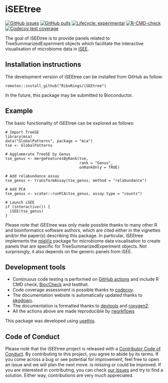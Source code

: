 # iSEEtree

[![GitHub issues](https://img.shields.io/github/issues/RiboRings/iSEEtree)](https://github.com/RiboRings/iSEEtree/issues)
[![GitHub pulls](https://img.shields.io/github/issues-pr/RiboRings/iSEEtree)](https://github.com/RiboRings/iSEEtree/pulls)
[![Lifecycle: experimental](https://img.shields.io/badge/lifecycle-experimental-orange.svg)](https://lifecycle.r-lib.org/articles/stages.html#experimental)
[![R-CMD-check](https://github.com/RiboRings/iSEEtree/workflows/rworkflows/badge.svg)](https://github.com/RiboRings/iSEEtree/actions)
[![Codecov test coverage](https://codecov.io/gh/RiboRings/iSEEtree/branch/devel/graph/badge.svg)](https://app.codecov.io/gh/RiboRings/iSEEtree?branch=devel)

The goal of iSEEtree is to provide panels related to TreeSummarizedExperiment
objects which facilitate the interactive visualisation of microbiome data in
[iSEE](https://isee.github.io/).

## Installation instructions
The development version of iSEEtree can be installed from GitHub as follow:

```
remotes::install_github("RiboRings/iSEEtree")
```

In the future, this package may be submitted to Bioconductor.

## Example
The basic functionality of iSEEtree can be explored as follows:

```
# Import TreeSE
library(mia)
data("GlobalPatterns", package = "mia")
tse <- GlobalPatterns

# Agglomerate TreeSE by Genus
tse_genus <- mergeFeaturesByRank(tse,
                                 rank = "Genus",
                                 onRankOnly = TRUE)

# Add relabundance assay
tse_genus <- transformAssay(tse_genus, method = "relabundance")

# Add PCA
tse_genus <- scater::runPCA(tse_genus, assay.type = "counts")

# Launch iSEE
if (interactive()) {
  iSEE(tse_genus)
}
```

Please note that iSEEtree was only made possible thanks to many other R and
bioinformatics software authors, which are cited either in the vignettes and/or
the paper(s) describing this package. In particular, iSEEtree implements the [miaViz](https://microbiome.github.io/miaViz/) package for microbiome data
visualisation to create panels that are specific for TreeSummarizedExperiment
objects. Not surprisingly, it also depends on the generic panels from iSEE.

## Development tools
- Continuous code testing is performed on
  [GitHub actions](https://github.com/features/actions) and include R CMD check,
  [BiocCheck](https://bioconductor.org/packages/3.16/bioc/html/BiocCheck.html)
  and testthat.
- Code coverage assessment is possible thanks to
  [codecov](https://app.codecov.io/gh/).
- The documentation website is automatically updated thanks to
  [pkgdown](https://cran.r-project.org/web/packages/pkgdown/).
- The documentation is formatted thanks to
  [devtools](https://cran.r-project.org/web/packages/devtools/) and
  [roxygen2](https://cran.r-project.org/web/packages/roxygen2/).
- All the actions above are made reproducible by
  [rworkflows](https://neurogenomics.github.io/rworkflows/)

This package was developed using
[usethis](https://cran.r-project.org/web/packages/usethis/).

## Code of Conduct
Please note that the iSEEtree project is released with a
[Contributor Code of Conduct](https://bioconductor.org/about/code-of-conduct/).
By contributing to this project, you agree to abide by its terms. If you come
across a bug or see potential for improvement, feel free to open an issue and we
will plan the next move. is missing or could be improved. If you are interested
in contributing, you can check [our issues](https://github.com/RiboRings/iSEEtree/issues)
and try to find a solution. Either way, contributions are very much appreciated.
